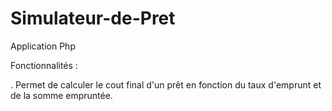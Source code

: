 # Simulateur-de-Pret

Application Php

Fonctionnalités : 

. Permet de calculer le cout final d'un prêt en fonction du taux d'emprunt et de la somme empruntée.
